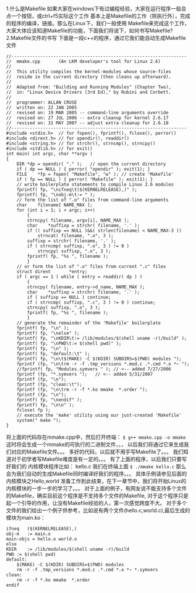 1.什么是Makefile
如果大家在windows下有过编程经验，大家在运行程序一般会点一个按钮，或ctrl+f5实际这个工作 基本上是Makefile的工作（除执行外），完成的程序的编译，链接。那么在Linux下，我们一般使用 Makefile来完成这个工作，大家大体应该知道Makefile的功能，下面我们将说下，如何书写Makefile?
2.Makefile文件的书写
下面是一段c++的程序，通过它我们能自动生成Makefile文件
```
//-------------------------------------------------------------------
//	mmake.cpp	    (An LKM developer's tool for Linux 2.6) 
//
//	This utility compiles the kernel-modules whose source-files
//	reside in the current directory (then cleans up afterward).
//	
//	Adapted from: "Building and Running Modules" (Chapter Two), 
//	in: "Linux Device Drivers (3rd Ed)," by Rubini and Corbett. 
//
//	programmer: ALLAN CRUSE
//	written on: 22 JAN 2005
//	revised on: 19 MAR 2005 -- command-line arguments override
//	revised on: 27 JUL 2006 -- extra cleanup for kernel 2.6.17
//	revised on: 31 MAY 2007 -- adjust extra cleanup for 2.6.18
//-------------------------------------------------------------------
#include <stdio.h>	// for fopen(), fprintf(), fclose(), perror() 
#include <dirent.h>	// for opendir(), readdir()
#include <string.h>	// for strchr(), strncmp(), strncpy()
#include <stdlib.h>	// for exit() 
int main( int argc, char **argv )
{
	DIR	*dp = opendir( "." );	// open the current directory
	if ( dp == NULL ) { perror( "opendir" ); exit(1); }
	FILE	*fp = fopen( "Makefile", "w" );	// create 'Makefile'
	if ( fp == NULL ) { perror( "Makefile" ); exit(1); }
	// write boilerplate statements to compile Linux 2.6 modules	
	fprintf( fp, "\nifneq\t($(KERNELRELEASE),)" );
	fprintf( fp, "\nobj-m\t:= " ); 
	// form the list of ".o" files from command-line arguments
	char	filename[ NAME_MAX ];
	for (int i = 1; i < argc; i++)
		{
		strncpy( filename, argv[i], NAME_MAX );
		char	*suffixp = strchr( filename, '.' );
		if (( suffixp == NULL )&&( strlen(filename) < NAME_MAX-3 ))
			strncat( filename, ".o", 3 );  
		suffixp = strchr( filename, '.' );
		if ( strncmp( suffixp, ".o", 3 ) != 0 ) 
			strncpy( suffixp, ".o", 3 );
		fprintf( fp, "%s ", filename );
		}
	// or form the list of ".o" files from current ".c" files	
	struct dirent		*entry;
	if ( argc == 1 ) while ( entry = readdir( dp ) )
		{
		strncpy( filename, entry->d_name, NAME_MAX );
		char	*suffixp = strchr( filename, '.' );
		if ( suffixp == NULL ) continue;
		if ( strncmp( suffixp, ".c", 3 ) != 0 ) continue; 
		strncpy( suffixp, ".o", 3 );
		fprintf( fp, "%s ", filename );
		}
	// generate the remainder of the 'Makefile' boilerplate 
	fprintf( fp, "\n" );
	fprintf( fp, "\nelse" );
	fprintf( fp, "\nKDIR\t:= /lib/modules/$(shell uname -r)/build" );
	fprintf( fp, "\nPWD\t:= $(shell pwd)" );
	fprintf( fp, "\n" );
	fprintf( fp, "default:\t" );
	fprintf( fp, "\n\t$(MAKE) -C $(KDIR) SUBDIRS=$(PWD) modules ");
    fprintf (fp, "\n\trm -r -f .tmp_versions *.mod.c .*.cmd *.o *~ ");
    //fprintf( fp, "Modules.symvers " ); // <-- added 7/27/2006
    fprintf (fp, "*.symvers ");   // <-- added 5/31/2007
    fprintf (fp, "\n");
    fprintf (fp, "clean:\t");
    fprintf (fp, "\n\trm -r -f *.ko mmake  *.order ");
    fprintf (fp, "\n");
	fprintf( fp, "\nendif" );
	fprintf( fp, "\n\n" );
	fclose( fp );
	// execute the 'make' utility using our just-created 'Makefile'
	system(" make ");
}
```
将上面的代码存在mmake.cpp中，然后打开终端：
`$ g++ mmake.cpp -o mmake`
这时将会生成一个mmake的可执行的二进制文件，，， 以后我们将通过它来生成我们对应的Makefile文件。。。 多好的代码，以后就不用手写Makefile了。。。
我们知道对于初学者写Makefile难度是有一定的。。。 有了上面的程序，以后我们只要写好我们的 内核模块程序比如： kello.c 我们在终端上面
`$ ./mmake kello.c`
那么会为我们自动的生成Makefile同时编译好我们的程序。。。 具体示例请参见后面的内核模块之Hello,world
准备工作到此结束，在下一章节中，我们将开始Linux的内核模块的一步一步的学习了。。。
对于上面的例子，有网友说不能支持多个文件的Makefile，确实目前这个程序是不支持多个文件的Makefile, 对于这个程序只是起一个引导的作用，让没有Makefile经验的人，第一次感觉跨度不大。 对于多个文件的我们给出一个例子供参考，比如说有两个文件(hello.c,world.c),最后生成的模块为main.ko：
```
ifneq	($(KERNELRELEASE),)
obj-m	:= main.o
main-objs = hello.o world.o 
else
KDIR	:= /lib/modules/$(shell uname -r)/build
PWD	:= $(shell pwd)
default:	
	$(MAKE) -C $(KDIR) SUBDIRS=$(PWD) modules 
	rm -r -f .tmp_versions *.mod.c .*.cmd *.o *~ *.symvers 
clean:	
	rm -r -f *.ko mmake  *.order 
endif
```
